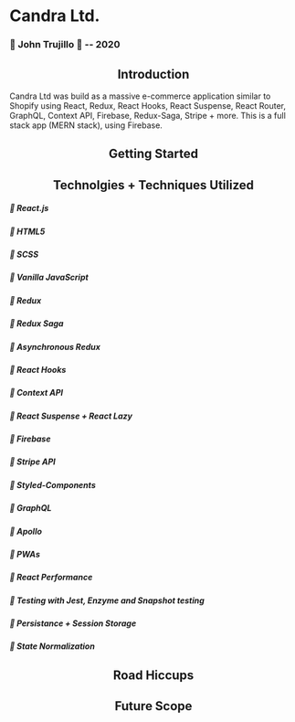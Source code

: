 # Candra Ltd.
### :large_blue_circle: John Trujillo :large_blue_circle: -- 2020

<h2 align="center">Introduction</h2>
Candra Ltd was build as a massive e-commerce application similar to Shopify using React, Redux, React Hooks, React Suspense, React Router, GraphQL, Context API, Firebase, Redux-Saga, Stripe + more. This is a full stack app (MERN stack), using Firebase.


<h2 align="center">Getting Started</h2>


<h2 align="center">Technolgies + Techniques Utilized</h2>

##### :small_blue_diamond: React.js

##### :small_blue_diamond: HTML5

##### :small_blue_diamond: SCSS

##### :small_blue_diamond: Vanilla JavaScript

##### :small_blue_diamond: Redux

##### :small_blue_diamond: Redux Saga

##### :small_blue_diamond: Asynchronous Redux

##### :small_blue_diamond: React Hooks

##### :small_blue_diamond: Context API

##### :small_blue_diamond: React Suspense + React Lazy

##### :small_blue_diamond: Firebase

##### :small_blue_diamond: Stripe API

##### :small_blue_diamond: Styled-Components

##### :small_blue_diamond: GraphQL

##### :small_blue_diamond: Apollo

##### :small_blue_diamond: PWAs

##### :small_blue_diamond: React Performance

##### :small_blue_diamond: Testing with Jest, Enzyme and Snapshot testing

##### :small_blue_diamond: Persistance + Session Storage

##### :small_blue_diamond: State Normalization

<h2 align="center">Road Hiccups</h2>

<h2 align="center">Future Scope</h2>

